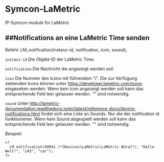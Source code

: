 # Symcon-LaMetric
IP-Symcon module for LaMetric


##Notifications an eine LaMetric Time senden
------------------------------------------

Befehl: LM_notification(instanz-id, notification, icon, sound);

`instanz-id`
Die Objekt-ID der LaMetric Time.

`notification`
Die Nachricht die angezeigt werden soll.

`icon`
Die Nummer des Icons mit führendem "i".
Die zur Verfügung stehenden Icons können unter https://developer.lametric.com/icons eingesehen werden.
Wenn kein Icon angezeigt werden soll kann das entsprechende Feld leer gelassen werden. "" sind notwendig.

`sound`
Unter http://lametric-documentation.readthedocs.io/en/latest/reference-docs/device-notifications.html findet sich eine Liste an Sounds. Nur die der notification id funktionieren.
Wenn kein Sound abgespielt werden soll kann das entsprechende Feld leer gelassen werden. "" sind notwendig.

Beispiel:
```
<?
  LM_notification(49941 /*[Devices\LaMetric\LaMetric Büro]*/, "Hallo Welt!", "i43", "car");
?>
```
